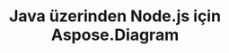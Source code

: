 ﻿---
title: Java üzerinden Node.js için Aspose.Diagram
type: docs
weight: 70
url: /tr/java/aspose-diagram-for-node-js-via-java/
---
